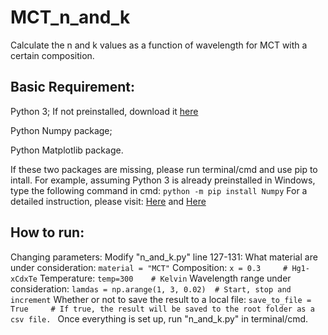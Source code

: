 # MCT_n_and_k
Calculate the n and k values as a function of wavelength for MCT with a certain composition. 

## Basic Requirement: 

Python 3; 
If not preinstalled, download it [here](https://www.python.org/downloads/) 

Python Numpy package;

Python Matplotlib package. 

If these two packages are missing, please run terminal/cmd and use pip to intall. For example, assuming Python 3 is already preinstalled in Windows, type the following command in cmd: 
`python -m pip install Numpy`
For a detailed instruction, please visit: [Here](https://numpy.org/install/) and [Here](https://matplotlib.org/users/installing.html#installing)


## How to run: 
Changing parameters: Modify "n_and_k.py" line 127-131: 
What material are under consideration: 
`material = "MCT"`
Composition:
`x = 0.3     # Hg1-xCdxTe`
Temperature: 
`temp=300    # Kelvin`
Wavelength range under consideration: 
`lamdas = np.arange(1, 3, 0.02)  # Start, stop and increment`
Whether or not to save the result to a local file: 
`save_to_file = True     # If true, the result will be saved to the root folder as a csv file. `
Once everything is set up, run "n_and_k.py" in terminal/cmd.   
